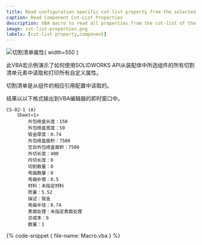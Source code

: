 ```yaml
---
title: Read configuration specific cut-list property from the selected component using SOLIDWORKS API
caption: Read Component Cut-List Properties
description: VBA macro to read all properties from the cut-list of the selected component in the assembly with respect to the component configuration using SOLIDWORKS API
image: cut-list-properties.png
labels: [cut-list property,component]
---
```


![切割清单属性](cut-list-properties.png){ width=550 }

此VBA宏示例演示了如何使用SOLIDWORKS API从装配体中所选组件的所有切割清单元素中读取和打印所有自定义属性。

切割清单是从组件的相应引用配置中读取的。

结果以以下格式输出到VBA编辑器的即时窗口中。

~~~
CS-02-1 (A)
    Sheet<1>
        外包络盒长度：150
        外包络盒宽度：50
        钣金厚度：0.74
        外包络盒面积：7500
        空白外包络盒面积：7500
        外切长度：400
        内切长度：0
        切割数量：0
        弯曲数量：0
        弯曲补偿：0.5
        材料：未指定材料
        质量：5.52
        描述：钣金
        弯曲半径：0.74
        表面处理：未指定表面处理
        总成本：0
        数量：1
~~~

{% code-snippet { file-name: Macro.vba } %}